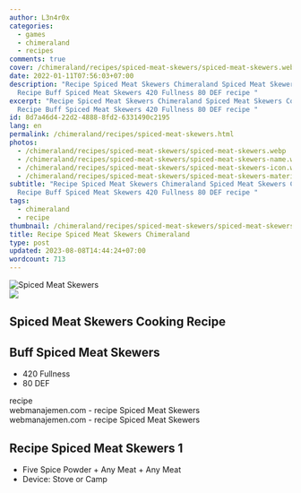 ```yaml
---
author: L3n4r0x
categories:
  - games
  - chimeraland
  - recipes
comments: true
cover: /chimeraland/recipes/spiced-meat-skewers/spiced-meat-skewers.webp
date: 2022-01-11T07:56:03+07:00
description: "Recipe Spiced Meat Skewers Chimeraland Spiced Meat Skewers Cooking
  Recipe Buff Spiced Meat Skewers 420 Fullness 80 DEF recipe "
excerpt: "Recipe Spiced Meat Skewers Chimeraland Spiced Meat Skewers Cooking
  Recipe Buff Spiced Meat Skewers 420 Fullness 80 DEF recipe "
id: 8d7a46d4-22d2-4888-8fd2-6331490c2195
lang: en
permalink: /chimeraland/recipes/spiced-meat-skewers.html
photos:
  - /chimeraland/recipes/spiced-meat-skewers/spiced-meat-skewers.webp
  - /chimeraland/recipes/spiced-meat-skewers/spiced-meat-skewers-name.webp
  - /chimeraland/recipes/spiced-meat-skewers/spiced-meat-skewers-icon.webp
  - /chimeraland/recipes/spiced-meat-skewers/spiced-meat-skewers-material.webp
subtitle: "Recipe Spiced Meat Skewers Chimeraland Spiced Meat Skewers Cooking
  Recipe Buff Spiced Meat Skewers 420 Fullness 80 DEF recipe "
tags:
  - chimeraland
  - recipe
thumbnail: /chimeraland/recipes/spiced-meat-skewers/spiced-meat-skewers.webp
title: Recipe Spiced Meat Skewers Chimeraland
type: post
updated: 2023-08-08T14:44:24+07:00
wordcount: 713
---
```


<link
  rel="stylesheet"
  href="https://rawcdn.githack.com/dimaslanjaka/Web-Manajemen/870a349/css/bootstrap-5-3-0-alpha3-wrapper.css"
/>
<section id="bootstrap-wrapper">
  <div data-bs-theme="dark">
    <div class="card mb-2">
      <div class="card-body">
        <div class="row g-0">
          <div class="col-sm-4 position-relative mb-2">
            <img
              src="https://www.webmanajemen.com/chimeraland/recipes/spiced-meat-skewers/spiced-meat-skewers-material.webp"
              class="card-img fit-cover w-100 h-100"
              alt="Spiced Meat Skewers"
              data-fancybox="true"
            />
          </div>
          <div class="col-sm-8 mb-2">
            <div class="card-body">
              <div class="d-flex flex-row align-items-center mb-3">
                <img
                  class="d-inline-block me-2"
                  src="https://www.webmanajemen.com/chimeraland/recipes/spiced-meat-skewers/spiced-meat-skewers-icon.webp"
                  width="auto"
                  height="auto"
                  style="vertical-align: middle"
                />
                <h2 class="fs-5">Spiced Meat Skewers Cooking Recipe</h2>
              </div>
              <h2 class="card-title fs-5">Buff Spiced Meat Skewers</h2>
              <div class="card-text">
                <ul>
                  <li>420 Fullness</li>
                  <li>80 DEF</li>
                </ul>
              </div>
              <span class="badge rounded-pill">recipe</span>
            </div>
            <div class="card-footer text-end text-muted mt-auto">
              webmanajemen.com - recipe Spiced Meat Skewers
            </div>
          </div>
        </div>
      </div>
      <div class="card-footer text-end text-muted">
        webmanajemen.com - recipe Spiced Meat Skewers
      </div>
    </div>
    <div class="row mb-2">
      <div class="col-12 col-lg-6 recipe-item mb-2">
        <div class="card">
          <div class="card-body">
            <h2 class="card-title fs-5">Recipe Spiced Meat Skewers 1</h2>
            <div class="card-text">
              <ul>
                <li>
                  Five Spice Powder<span> + </span>Any Meat<span> + </span>Any
                  Meat
                </li>
                <li>Device: Stove or Camp</li>
              </ul>
            </div>
          </div>
        </div>
      </div>
    </div>
  </div>
</section>